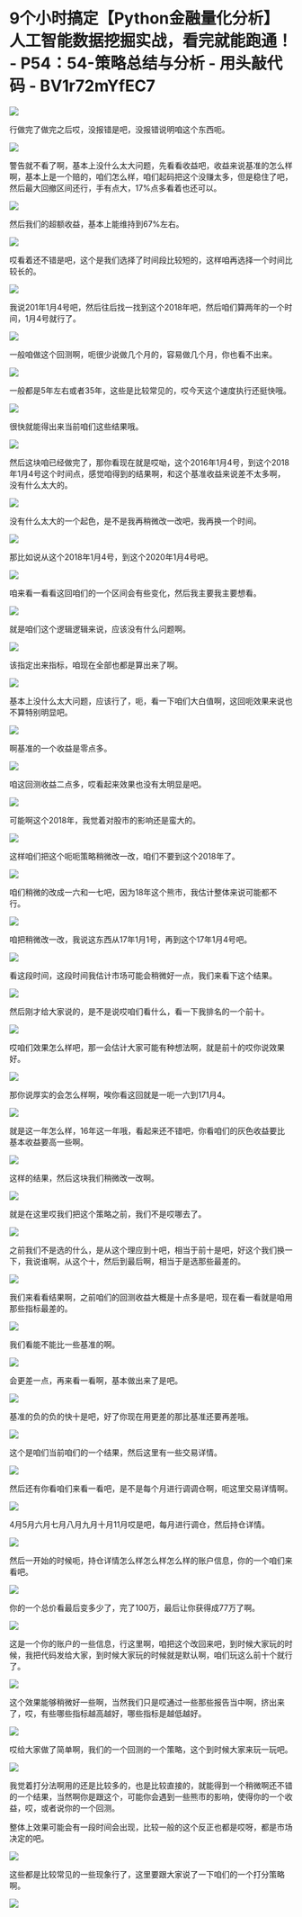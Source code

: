# 9个小时搞定【Python金融量化分析】人工智能数据挖掘实战，看完就能跑通！ - P54：54-策略总结与分析 - 用头敲代码 - BV1r72mYfEC7

![](img/b933ad4c5325a8333902b9276bc0bce9_0.png)

行做完了做完之后哎，没报错是吧，没报错说明咱这个东西呃。

![](img/b933ad4c5325a8333902b9276bc0bce9_2.png)

警告就不看了啊，基本上没什么太大问题，先看看收益吧，收益来说基准的怎么样啊，基本上是一个赔的，咱们怎么样，咱们起码把这个没赚太多，但是稳住了吧，然后最大回撤区间还行，手有点大，17%点多看着也还可以。



![](img/b933ad4c5325a8333902b9276bc0bce9_4.png)

然后我们的超额收益，基本上能维持到67%左右。

![](img/b933ad4c5325a8333902b9276bc0bce9_6.png)

哎看着还不错是吧，这个是我们选择了时间段比较短的，这样咱再选择一个时间比较长的。

![](img/b933ad4c5325a8333902b9276bc0bce9_8.png)

我说201年1月4号吧，然后往后找一找到这个2018年吧，然后咱们算两年的一个时间，1月4号就行了。

![](img/b933ad4c5325a8333902b9276bc0bce9_10.png)

一般咱做这个回测啊，呃很少说做几个月的，容易做几个月，你也看不出来。

![](img/b933ad4c5325a8333902b9276bc0bce9_12.png)

一般都是5年左右或者35年，这些是比较常见的，哎今天这个速度执行还挺快哦。

![](img/b933ad4c5325a8333902b9276bc0bce9_14.png)

很快就能得出来当前咱们这些结果哦。

![](img/b933ad4c5325a8333902b9276bc0bce9_16.png)

然后这块咱已经做完了，那你看现在就是哎呦，这个2016年1月4号，到这个2018年1月4号这个时间点，感觉咱得到的结果啊，和这个基准收益来说差不太多啊，没有什么太大的。



![](img/b933ad4c5325a8333902b9276bc0bce9_18.png)

没有什么太大的一个起色，是不是我再稍微改一改吧，我再换一个时间。

![](img/b933ad4c5325a8333902b9276bc0bce9_20.png)

那比如说从这个2018年1月4号，到这个2020年1月4号吧。

![](img/b933ad4c5325a8333902b9276bc0bce9_22.png)

咱来看一看看这回咱们的一个区间会有些变化，然后我主要我主要想看。

![](img/b933ad4c5325a8333902b9276bc0bce9_24.png)

就是咱们这个逻辑逻辑来说，应该没有什么问题啊。

![](img/b933ad4c5325a8333902b9276bc0bce9_26.png)

该指定出来指标，咱现在全部也都是算出来了啊。

![](img/b933ad4c5325a8333902b9276bc0bce9_28.png)

基本上没什么太大问题，应该行了，呃，看一下咱们大白值啊，这回呃效果来说也不算特别明显吧。

![](img/b933ad4c5325a8333902b9276bc0bce9_30.png)

啊基准的一个收益是零点多。

![](img/b933ad4c5325a8333902b9276bc0bce9_32.png)

咱这回测收益二点多，哎看起来效果也没有太明显是吧。

![](img/b933ad4c5325a8333902b9276bc0bce9_34.png)

可能啊这个2018年，我觉着对股市的影响还是蛮大的。

![](img/b933ad4c5325a8333902b9276bc0bce9_36.png)

这样咱们把这个呃呃策略稍微改一改，咱们不要到这个2018年了。

![](img/b933ad4c5325a8333902b9276bc0bce9_38.png)

咱们稍微的改成一六和一七吧，因为18年这个熊市，我估计整体来说可能都不行。

![](img/b933ad4c5325a8333902b9276bc0bce9_40.png)

咱把稍微改一改，我说这东西从17年1月1号，再到这个17年1月4号吧。

![](img/b933ad4c5325a8333902b9276bc0bce9_42.png)

看这段时间，这段时间我估计市场可能会稍微好一点，我们来看下这个结果。

![](img/b933ad4c5325a8333902b9276bc0bce9_44.png)

然后刚才给大家说的，是不是说哎咱们看什么，看一下我排名的一个前十。

![](img/b933ad4c5325a8333902b9276bc0bce9_46.png)

哎咱们效果怎么样吧，那一会估计大家可能有种想法啊，就是前十的哎你说效果好。

![](img/b933ad4c5325a8333902b9276bc0bce9_48.png)

那你说厚实的会怎么样啊，唉你看这回就是一呃一六到171月4。

![](img/b933ad4c5325a8333902b9276bc0bce9_50.png)

就是这一年怎么样，16年这一年哦，看起来还不错吧，你看咱们的灰色收益要比基本收益要高一些啊。

![](img/b933ad4c5325a8333902b9276bc0bce9_52.png)

这样的结果，然后这块我们稍微改一改啊。

![](img/b933ad4c5325a8333902b9276bc0bce9_54.png)

就是在这里哎我们把这个策略之前，我们不是哎哪去了。

![](img/b933ad4c5325a8333902b9276bc0bce9_56.png)

之前我们不是选的什么，是从这个理应到十吧，相当于前十是吧，好这个我们换一下，我说谁啊，从这个十，然后到最后啊，相当于是选那些最差的。



![](img/b933ad4c5325a8333902b9276bc0bce9_58.png)

我们来看看结果啊，之前咱们的回测收益大概是十点多是吧，现在看一看就是咱用那些指标最差的。

![](img/b933ad4c5325a8333902b9276bc0bce9_60.png)

我们看能不能比一些基准的啊。

![](img/b933ad4c5325a8333902b9276bc0bce9_62.png)

会更差一点，再来看一看啊，基本做出来了是吧。

![](img/b933ad4c5325a8333902b9276bc0bce9_64.png)

基准的负的负的快十是吧，好了你现在用更差的那比基准还要再差哦。

![](img/b933ad4c5325a8333902b9276bc0bce9_66.png)

这个是咱们当前咱们的一个结果，然后这里有一些交易详情。

![](img/b933ad4c5325a8333902b9276bc0bce9_68.png)

然后还有你看咱们来看一看吧，是不是每个月进行调调仓啊，呃这里交易详情啊。

![](img/b933ad4c5325a8333902b9276bc0bce9_70.png)

4月5月六月七月八月九月十月11月哎是吧，每月进行调仓，然后持仓详情。

![](img/b933ad4c5325a8333902b9276bc0bce9_72.png)

然后一开始的时候呃，持仓详情怎么样怎么样怎么样的账户信息，你的一个咱们来看吧。

![](img/b933ad4c5325a8333902b9276bc0bce9_74.png)

你的一个总价看最后变多少了，完了100万，最后让你获得成77万了啊。

![](img/b933ad4c5325a8333902b9276bc0bce9_76.png)

这是一个你的账户的一些信息，行这里啊，咱把这个改回来吧，到时候大家玩的时候，我把代码发给大家，到时候大家玩的时候就是默认啊，咱们玩这么前十个就行了。



![](img/b933ad4c5325a8333902b9276bc0bce9_78.png)

这个效果能够稍微好一些啊，当然我们只是哎通过一些那些报告当中啊，挤出来了，哎，有些哪些指标越高越好，哪些指标是越低越好。



![](img/b933ad4c5325a8333902b9276bc0bce9_80.png)

哎给大家做了简单啊，我们的一个回测的一个策略，这个到时候大家来玩一玩吧。

![](img/b933ad4c5325a8333902b9276bc0bce9_82.png)

我觉着打分法啊用的还是比较多的，也是比较直接的，就能得到一个稍微啊还不错的一个结果，当然啊你是跟这个，可能你会遇到一些熊市的影响，使得你的一个收益，哎，或者说你的一个回测。

整体上效果可能会有一段时间会出现，比较一般的这个反正也都是哎呀，都是市场决定的吧。

![](img/b933ad4c5325a8333902b9276bc0bce9_84.png)

这些都是比较常见的一些现象行了，这里要跟大家说了一下咱们的一个打分策略啊。

![](img/b933ad4c5325a8333902b9276bc0bce9_86.png)
